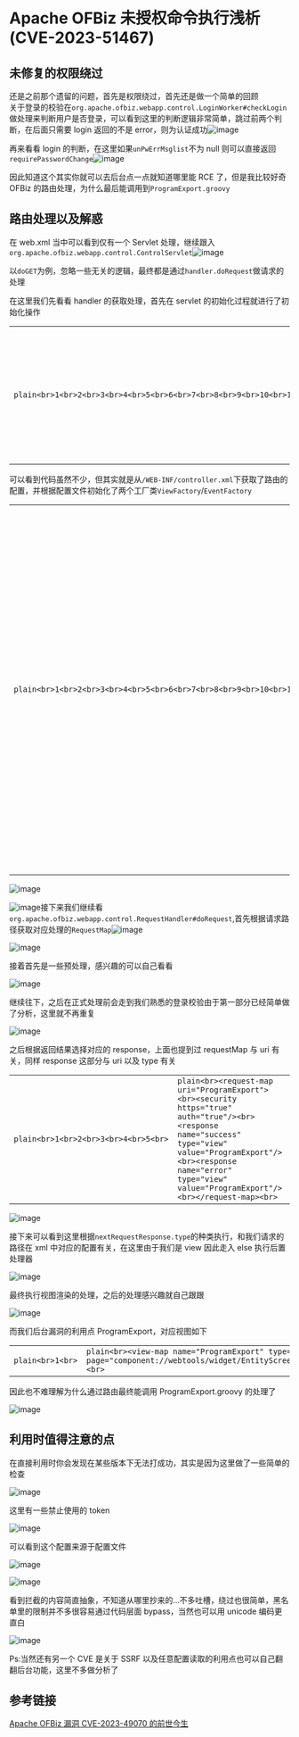 
# [](#Apache-OFBiz%E6%9C%AA%E6%8E%88%E6%9D%83%E5%91%BD%E4%BB%A4%E6%89%A7%E8%A1%8C%E6%B5%85%E6%9E%90-CVE-2023-51467 "Apache OFBiz未授权命令执行浅析(CVE-2023-51467)")Apache OFBiz 未授权命令执行浅析 (CVE-2023-51467)

## [](#%E6%9C%AA%E4%BF%AE%E5%A4%8D%E7%9A%84%E6%9D%83%E9%99%90%E7%BB%95%E8%BF%87 "未修复的权限绕过")未修复的权限绕过

还是之前那个遗留的问题，首先是权限绕过，首先还是做一个简单的回顾  
关于登录的校验在`org.apache.ofbiz.webapp.control.LoginWorker#checkLogin`做处理来判断用户是否登录，可以看到这里的判断逻辑非常简单，跳过前两个判断，在后面只需要 login 返回的不是 error，则为认证成功![image](assets/1704158417-ffe9ad805848580d62850538109165bf.png)

再来看看 login 的判断，在这里如果`unPwErrMsglist`不为 null 则可以直接返回`requirePasswordChange`![image](assets/1704158417-e9b1a44d4251e74c7f5f6dce7f13fde7.png)

因此知道这个其实你就可以去后台点一点就知道哪里能 RCE 了，但是我比较好奇 OFBiz 的路由处理，为什么最后能调用到`ProgramExport.groovy`

## [](#%E8%B7%AF%E7%94%B1%E5%A4%84%E7%90%86%E4%BB%A5%E5%8F%8A%E8%A7%A3%E6%83%91 "路由处理以及解惑")路由处理以及解惑

在 web.xml 当中可以看到仅有一个 Servlet 处理，继续跟入`org.apache.ofbiz.webapp.control.ControlServlet`![image](assets/1704158417-ee22f00e45c43405d8830b8ae7e7334f.png)

以`doGET`为例，忽略一些无关的逻辑，最终都是通过`handler.doRequest`做请求的处理

在这里我们先看看 handler 的获取处理，首先在 servlet 的初始化过程就进行了初始化操作

|     |     |
| --- | --- |
| ```plain<br>1<br>2<br>3<br>4<br>5<br>6<br>7<br>8<br>9<br>10<br>11<br>12<br>``` | ```plain<br>@Override<br>public void init() throws ServletException {<br>    ServletContext ctx = getServletContext();<br>    if (Debug.infoOn()) {<br>        String path = ctx.getContextPath();<br>        String webappName = path.isEmpty() ? path : path.substring(1);<br>        Debug.logInfo("Loading webapp [" + webappName + "], located at " + ctx.getRealPath("/"), module);<br>    }<br><br>    // Initialize the request handler.<br>    RequestHandler.getRequestHandler(ctx);<br>}<br>``` |

可以看到代码虽然不少，但其实就是从`/WEB-INF/controller.xml`下获取了路由的配置，并根据配置文件初始化了两个工厂类`ViewFactory`/`EventFactory`

|     |     |
| --- | --- |
| ```plain<br>1<br>2<br>3<br>4<br>5<br>6<br>7<br>8<br>9<br>10<br>11<br>12<br>13<br>14<br>15<br>16<br>17<br>18<br>19<br>20<br>21<br>22<br>23<br>24<br>25<br>26<br>27<br>28<br>29<br>30<br>31<br>32<br>33<br>34<br>35<br>36<br>37<br>38<br>39<br>40<br>41<br>42<br>``` | ```plain<br>public static RequestHandler getRequestHandler(ServletContext servletContext) {<br>    RequestHandler rh = (RequestHandler) servletContext.getAttribute("_REQUEST_HANDLER_");<br>    if (rh == null) {<br>        rh = new RequestHandler(servletContext);<br>        servletContext.setAttribute("_REQUEST_HANDLER_", rh);<br>    }<br>    return rh;<br>}<br><br>private RequestHandler(ServletContext context) {<br>    // init the ControllerConfig, but don't save it anywhere, just load it into the cache<br>    this.controllerConfigURL = ConfigXMLReader.getControllerConfigURL(context);<br>    try {<br>        ConfigXMLReader.getControllerConfig(this.controllerConfigURL);<br>    } catch (WebAppConfigurationException e) {<br>        // FIXME: controller.xml errors should throw an exception.<br>        Debug.logError(e, "Exception thrown while parsing controller.xml file: ", module);<br>    }<br>    this.viewFactory = new ViewFactory(context, this.controllerConfigURL);<br>    this.eventFactory = new EventFactory(context, this.controllerConfigURL);<br><br>    this.trackServerHit = !"false".equalsIgnoreCase(context.getInitParameter("track-serverhit"));<br>    this.trackVisit = !"false".equalsIgnoreCase(context.getInitParameter("track-visit"));<br><br>    hostHeadersAllowed = UtilMisc.getHostHeadersAllowed();<br><br>}<br><br>public static ControllerConfig getControllerConfig(WebappInfo webAppInfo) throws WebAppConfigurationException, MalformedURLException {<br>    Assert.notNull("webAppInfo", webAppInfo);<br>    String filePath = webAppInfo.getLocation().concat(controllerXmlFileName);<br>    File configFile = new File(filePath);<br>    return getControllerConfig(configFile.toURI().toURL());<br>}<br><br>public static ControllerConfig getControllerConfig(URL url) throws WebAppConfigurationException {<br>    ControllerConfig controllerConfig = controllerCache.get(url);<br>    if (controllerConfig == null) {<br>        controllerConfig = controllerCache.putIfAbsentAndGet(url, new ControllerConfig(url));<br>    }<br>    return controllerConfig;<br>}<br>``` |

![image](assets/1704158417-f1c09aa18914571556bfbe199cea3fa0.png)

![image](assets/1704158417-919d81d77ee38bed9aad2ef00c9c55b0.png)接下来我们继续看`org.apache.ofbiz.webapp.control.RequestHandler#doRequest`,首先根据请求路径获取对应处理的`RequestMap`![image](assets/1704158417-9eda143da4a07222248b469c4484557f.png)

![image](assets/1704158417-355e987140d82b04e790d3fc1a99e91d.png)

接着首先是一些预处理，感兴趣的可以自己看看

![image](assets/1704158417-39db3bb16c680b091347b050d4e2ca51.png)

继续往下，之后在正式处理前会走到我们熟悉的登录校验由于第一部分已经简单做了分析，这里就不再重复

![image](assets/1704158417-ea01950a1cfebc474b63ac3a98dee569.png)

之后根据返回结果选择对应的 response，上面也提到过 requestMap 与 uri 有关，同样 response 这部分与 uri 以及 type 有关

|     |     |
| --- | --- |
| ```plain<br>1<br>2<br>3<br>4<br>5<br>``` | ```plain<br><request-map uri="ProgramExport"><br><security https="true" auth="true"/><br><response name="success" type="view" value="ProgramExport"/><br><response name="error" type="view" value="ProgramExport"/><br></request-map><br>``` |

![image](assets/1704158417-ffe9ad805848580d62850538109165bf.png)

接下来可以看到这里根据`nextRequestResponse.type`的种类执行，和我们请求的路径在 xml 中对应的配置有关，在这里由于我们是 view 因此走入 else 执行后置处理器

![image](assets/1704158417-f1ce5e149f37fa269ff362bf01713299.png)

最终执行视图渲染的处理，之后的处理感兴趣就自己跟跟

![image](assets/1704158417-3d6e481cf8b3b55095c412adc6a7e100.png)

而我们后台漏洞的利用点 ProgramExport，对应视图如下

|     |     |
| --- | --- |
| ```plain<br>1<br>``` | ```plain<br><view-map name="ProgramExport" type="screen" page="component://webtools/widget/EntityScreens.xml#ProgramExport"/><br>``` |

因此也不难理解为什么通过路由最终能调用 ProgramExport.groovy 的处理了

![image](assets/1704158417-58d4e655cc543f2e5a6a6feff487ef4f.png)

## [](#%E5%88%A9%E7%94%A8%E6%97%B6%E5%80%BC%E5%BE%97%E6%B3%A8%E6%84%8F%E7%9A%84%E7%82%B9 "利用时值得注意的点")利用时值得注意的点

在直接利用时你会发现在某些版本下无法打成功，其实是因为这里做了一些简单的检查

![image](assets/1704158417-32a9de590f8366e2096bc1de254033c7.png)

这里有一些禁止使用的 token

![image](assets/1704158417-2de0252fd73b0bc4278d16ee876265b1.png)

可以看到这个配置来源于配置文件

![image](assets/1704158417-2e6086c710458928ab4ccd4781fe3fc0.png)

![image](assets/1704158417-2afebc04431c69e90f69b30d6fb80732.png)

看到拦截的内容简直抽象，不知道从哪里抄来的…不多吐槽，绕过也很简单，黑名单里的限制并不多很容易通过代码层面 bypass，当然也可以用 unicode 编码更直白

![image](assets/1704158417-0b4d5d282f5fdbc3b44c2f9478d2e74e.png)

Ps:当然还有另一个 CVE 是关于 SSRF 以及任意配置读取的利用点也可以自己翻翻后台功能，这里不多做分析了

## [](#%E5%8F%82%E8%80%83%E9%93%BE%E6%8E%A5 "参考链接")参考链接

[Apache OFBiz 漏洞 CVE-2023-49070 的前世今生](https://mp.weixin.qq.com/s/iAvitO6otPdHSu1SjRNX3g)
